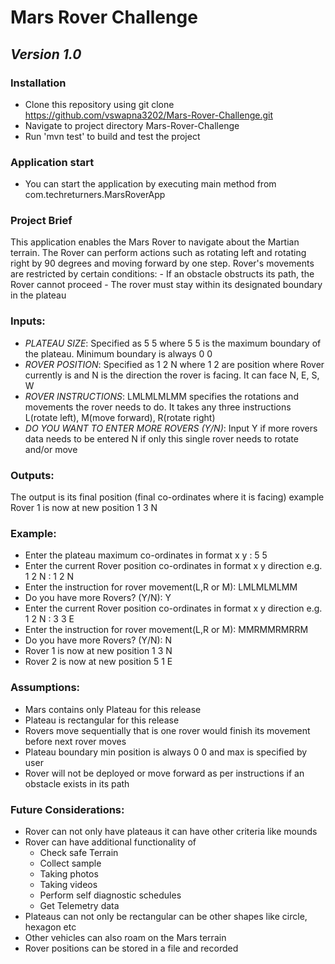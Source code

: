 # **Mars Rover Challenge** 
## ***Version 1.0*** 

### **Installation**
- Clone this repository using
  git clone https://github.com/vswapna3202/Mars-Rover-Challenge.git
- Navigate to project directory Mars-Rover-Challenge
- Run 'mvn test' to build and test the project

### **Application start**
- You can start the application by executing main method from com.techreturners.MarsRoverApp

### **Project Brief**
This application enables the Mars Rover to navigate about the Martian terrain. The
Rover can perform actions such as rotating left and rotating right by 90 degrees and moving forward by one step. Rover's movements are restricted by certain conditions:
    - If an obstacle obstructs its path, the Rover cannot proceed
    - The rover must stay within its designated boundary in the plateau

### **Inputs:**
- <em>PLATEAU SIZE</em>: Specified as 5 5 where 5 5 is the maximum boundary of the plateau. Minimum 
  boundary is always 0 0
- <em>ROVER POSITION</em>: Specified as 1 2 N where 1 2 are position where Rover currently is and
  N is the direction the rover is facing. It can face N, E, S, W
- <em>ROVER INSTRUCTIONS</em>: LMLMLMLMM specifies the rotations and movements the rover needs to 
  do. It takes any three instructions L(rotate left), M(move forward), R(rotate right)
- <em>DO YOU WANT TO ENTER MORE ROVERS (Y/N)</em>: Input Y if more rovers data needs to be entered
  N if only this single rover needs to rotate and/or move

### **Outputs:**
The output is its final position (final co-ordinates where it is facing) example
Rover 1 is now at new position 1 3 N

### **Example:**
- Enter the plateau maximum co-ordinates in format x y : 5 5
- Enter the current Rover position co-ordinates in format x y direction e.g. 1 2 N : 1 2 N
- Enter the instruction for rover movement(L,R or M): LMLMLMLMM
- Do you have more Rovers? (Y/N): Y
- Enter the current Rover position co-ordinates in format x y direction e.g. 1 2 N : 3 3 E
- Enter the instruction for rover movement(L,R or M): MMRMMRMRRM
- Do you have more Rovers? (Y/N): N
- Rover 1 is now at new position 1 3 N
- Rover 2 is now at new position 5 1 E

### **Assumptions:**
- Mars contains only Plateau for this release
- Plateau is rectangular for this release
- Rovers move sequentially that is one rover would finish its movement before next
  rover moves
- Plateau boundary min position is always 0 0 and max is specified by user
- Rover will not be deployed or move forward as per instructions if an obstacle exists 
  in its path

### **Future Considerations:**
- Rover can not only have plateaus it can have other criteria like mounds 
- Rover can have additional functionality of 
    - Check safe Terrain
    - Collect sample 
    - Taking photos 
    - Taking videos
    - Perform self diagnostic schedules
    - Get Telemetry data
- Plateaus can not only be rectangular can be other shapes like circle, hexagon etc
- Other vehicles can also roam on the Mars terrain
- Rover positions can be stored in a file and recorded
  